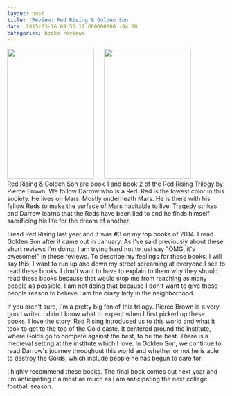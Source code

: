 ```yaml
---
layout: post
title: 'Review: Red Rising & Golden Son'
date: 2015-03-16 09:55:17.000000000 -04:00
categories: books reviews
---
```

<p><img src="http://images.abovethetreeline.com/ea/RH/images/jacket_covers/original/9780345539809_13ee8.jpg?width=1000" alt="" width="200" height="300" />      <img class="" src="http://images.abovethetreeline.com/ea/CENG/images/jacket_covers/original/9781410476128_a5dba.jpg?width=1000" alt="" width="200" height="300" /><br />
Red Rising &amp; Golden Son are book 1 and book 2 of the Red Rising Trilogy by Pierce Brown. We follow Darrow who is a Red. Red is the lowest color in this society. He lives on Mars. Mostly underneath Mars. He is there with his fellow Reds to make the surface of Mars habitable to live. Tragedy strikes and Darrow learns that the Reds have been lied to and he finds himself sacrificing his life for the dream of another.</p>
<p>I read Red Rising last year and it was #3 on my top books of 2014. I read Golden Son after it came out in January. As I've said previously about these short reviews I'm doing, I am trying hard not to just say "OMG, it's awesome!" in these reviews. To describe my feelings for these books, I will say this: I want to run up and down my street screaming at everyone I see to read these books. I don't want to have to explain to them why they should read these books because that would stop me from reaching as many people as possible. I am not doing that because I don't want to give these people reason to believe I am the crazy lady in the neighborhood.</p>
<p>If you aren't sure, I'm a pretty big fan of this trilogy. Pierce Brown is a very good writer. I didn't know what to expect when I first picked up these books. I love the story. Red Rising introduced us to this world and what it took to get to the top of the Gold caste. It centered around the Institute, where Golds go to compete against the best, to be the best. There is a medieval setting at the institute which I love. In Golden Son, we continue to read Darrow's journey throughout this world and whether or not he is able to destroy the Golds, which include people he has begun to care for.</p>
<p>I highly recommend these books. The final book comes out next year and I'm anticipating it almost as much as I am anticipating the next college football season.</p>
